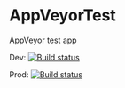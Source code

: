 # AppVeyorTest
AppVeyor test app

Dev: [![Build status](https://ci.appveyor.com/api/projects/status/06acoov2a82jhhex?svg=true)](https://ci.appveyor.com/project/seanmcgettrick/appveyortest)

Prod: [![Build status](https://ci.appveyor.com/api/projects/status/8vo3mdloqfaa47f2?svg=true)](https://ci.appveyor.com/project/seanmcgettrick/appveyortest-g9w08)
